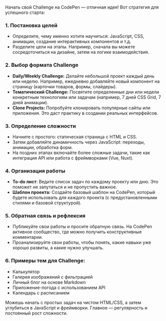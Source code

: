 Начать свой Challenge на CodePen — отличная идея! Вот стратегия для успешного старта:

### 1. **Постановка целей**
   - Определите, чему именно хотите научиться: JavaScript, CSS, анимации, создание интерактивных компонентов и т.д.
   - Разделите цели на этапы. Например, сначала вы можете сосредоточиться на дизайне, затем на логике взаимодействия.

### 2. **Выбор формата Challenge**
   - **Daily/Weekly Challenge:** Делайте небольшой проект каждый день или неделю. Например, ежедневно добавляйте новый компонент на страницу (карточки товаров, формы, слайдеры).
   - **Тематический Challenge:** Посвятите определенные дни или недели конкретным технологиям или задачам (например, 7 дней CSS Grid, 7 дней анимации).
   - **Clone Projects:** Попробуйте клонировать популярные сайты или приложения. Это даст практику в создании реальных интерфейсов.

### 3. **Определение сложности**
   - Начните с простого: статическая страница с HTML и CSS.
   - Затем добавляйте динамичность через JavaScript: переходы, анимации, обработка форм.
   - На поздних этапах включайте более сложные задачи, такие как интеграция API или работа с фреймворками (Vue, Nuxt).

### 4. **Организация работы**
   - **To-do лист**: Ведите список задач по каждому проекту или дню. Это поможет не запутаться и не пропустить важное.
   - **Шаблон проекта:** Создайте базовый шаблон на CodePen, который будете использовать для каждого проекта (с предустановленными стилями и базовой структурой).

### 5. **Обратная связь и рефлексия**
   - Публикуйте свои работы и просите обратную связь. На CodePen активное сообщество, где можно получить конструктивные комментарии.
   - Проанализируйте свои работы, чтобы понять, какие навыки уже хорошо развиты, а какие нужно улучшать.

### 6. **Примеры тем для Challenge:**
   - Калькулятор
   - Галерея изображений с фильтрацией
   - Личный блог на основе Markdown
   - Приложение-погода с использованием API
   - Календарь с расписанием

Можешь начать с простых задач на чистом HTML/CSS, а затем углубиться в JavaScript и фреймворки. Главное — регулярность и постоянный рост сложности.